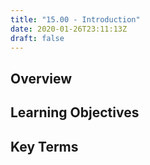 ```yaml
---
title: "15.00 - Introduction"
date: 2020-01-26T23:11:13Z
draft: false
---
```


## Overview

## Learning Objectives

## Key Terms
